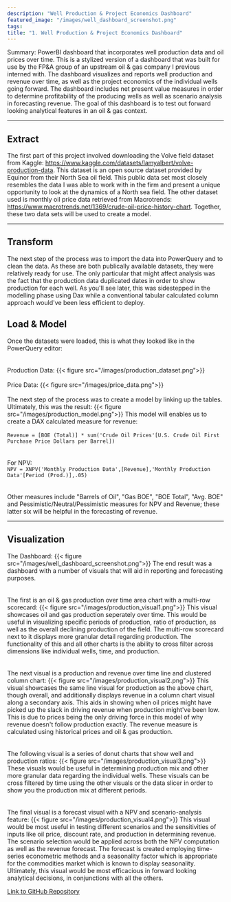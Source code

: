 ```yaml
---
description: "Well Production & Project Economics Dashboard"
featured_image: "/images/well_dashboard_screenshot.png"
tags: 
title: "1. Well Production & Project Economics Dashboard"
---
```


Summary: PowerBI dashboard that incorporates well production data and oil prices over time. This is a stylized version of a dashboard that was built for use by the FP&A group of an upstream oil & gas company I previous interned with. The dashboard visualizes and reports well production and revenue over time, as well as the project economics of the individual wells going forward. The dashboard includes net present value measures in order to determine profitability of the producing wells as well as scenario analysis in forecasting revenue. The goal of this dashboard is to test out forward looking analytical features in an oil & gas context. 

---

## Extract 

The first part of this project involved downloading the Volve field dataset from Kaggle: https://www.kaggle.com/datasets/lamyalbert/volve-production-data. This dataset is an open source dataset provided by Equinor from their North Sea oil field. This public data set most closely resembles the data I was able to work with in the firm and present a unique opportunity to look at the dynamics of a North sea field. The other dataset used is monthly oil price data retrieved from Macrotrends: https://www.macrotrends.net/1369/crude-oil-price-history-chart. Together, these two data sets will be used to create a model. 

---

## Transform

The next step of the process was to import the data into PowerQuery and to clean the data. As these are both publically available datasets, they were relatively ready for use. The only particular that might affect analysis was the fact that the production data duplicated dates in order to show production for each well. As you'll see later, this was sidestepped in the modelling phase using Dax while a conventional tabular calculated column approach would've been less efficient to deploy. 

## Load & Model

Once the datasets were loaded, this is what they looked like in the PowerQuery editor:  
<br>  
Production Data: 
{{< figure src="/images/production_dataset.png">}}  
<br>
Price Data: 
{{< figure src="/images/price_data.png">}}  
<br>
The next step of the process was to create a model by linking up the tables. Ultimately, this was the result: 
{{< figure src="/images/production_model.png">}} 
This model will enables us to create a DAX calculated measure for revenue:  
<br>
``Revenue = [BOE (Total)] * sum('Crude Oil Prices'[U.S. Crude Oil First Purchase Price Dollars per Barrel])``  
<br>  
For NPV:  
``NPV = XNPV('Monthly Production Data',[Revenue],'Monthly Production Data'[Period (Prod.)],.05)``  
<br>  
Other measures include "Barrels of Oil", "Gas BOE", "BOE Total", "Avg. BOE" and Pessimistic/Neutral/Pessimistic measures for NPV and Revenue; these latter six will be helpful in the forecasting of revenue. 

---

## Visualization

The Dashboard: 
{{< figure src="/images/well_dashboard_screenshot.png">}} 
The end result was a dashboard with a number of visuals that will aid in reporting and forecasting purposes.  
<br>   
The first is an oil & gas production over time area chart with a multi-row scorecard: 
{{< figure src="/images/production_visual1.png">}} 
This visual showcases oil and gas production seperately over time. This would be useful in visualizing specific periods of production, ratio of production, as well as the overall declining production of the field. The multi-row scorecard next to it displays more granular detail regarding production. The functionality of this and all other charts is the ability to cross filter across dimensions like individual wells, time, and production.  
<br>  
The next visual is a production and revenue over time line and clustered column chart: 
{{< figure src="/images/production_visual2.png">}} 
This visual showcases the same line visual for production as the above chart, though overall, and additionally displays revenue in a column chart visual along a secondary axis. This aids in showing when oil prices might have picked up the slack in driving revenue when production might've been low. This is due to prices being the only driving force in this model of why revenue doesn't follow production exactly. The revenue measure is calculated using historical prices and oil & gas production.  
<br>  
The following visual is a series of donut charts that show well and production ratios: 
{{< figure src="/images/production_visual3.png">}} 
These visuals would be useful in determining production mix and other more granular data regarding the individual wells. These visuals can be cross filtered by time using the other visuals or the data slicer in order to show you the production mix at different periods.  
<br>  
The final visual is a forecast visual with a NPV and scenario-analysis feature: 
{{< figure src="/images/production_visual4.png">}} 
This visual would be most useful in testing different scenarios and the sensitivities of inputs like oil price, discount rate, and production in determining revenue. The scenario selection would be applied across both the NPV computation as well as the revenue forecast. The forecast is created employing time-series econometric methods and a seasonality factor which is appropriate for the commodities market which is known to display seasonality. Ultimately, this visual would be most efficacious in forward looking analytical decisions, in conjunctions with all the others. 

[Link to GitHub Repository](https://github.com/aleks-petrov/production_dashboard)